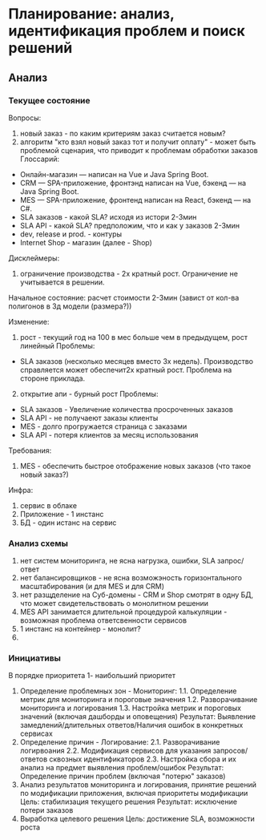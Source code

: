 # Планирование: анализ, идентификация проблем и поиск решений

## Анализ

### Текущее состояние
Вопросы:
1. новый заказ - по каким критериям заказ считается новым?
2. алгоритм "кто взял новый заказ тот и получит оплату" - может быть проблемой сценария, что приводит к проблемам обработки заказов
Глоссарий:
* Онлайн-магазин — написан на Vue и Java Spring Boot.
* CRM — SPA-приложение, фронтэнд написан на Vue, бэкенд — на Java Spring Boot.
* MES — SPA-приложение, фронтенд написан на React, бэкенд — на C#.
* SLA заказов - какой SLA? исходя из истори 2-3мин
* SLA API - какой SLA? предположим, что и как у заказов 2-3мин
* dev, release и prod. - контуры
* Internet Shop - магазин (далее - Shop)

Дисклеймеры:
1. ограничение производства -  2х кратный рост. Ограничение не учитывается в решении.

Начальное состояние: 
расчет стоимости 2-3мин (завист от кол-ва полигонов в 3д модели (размера?))

Изменение: 
1. рост - текущий год на 100 в мес больше чем в предыдущем, рост линейный
Проблемы: 
* SLA заказов (несколько месяцев вместо 3х недель). Производство справляется может обеспечит2х кратный рост. Проблема на стороне приклада.

2. открытие апи - бурный рост
Проблемы: 
* SLA заказов - Увеличение количества просроченных заказов
* SLA API - не получаеют заказы клиенты
* MES - долго прогружается страница с заказами
* SLA API - потеря клиентов за месяц использования

Требования:
1. MES - обеспечить быстрое отображение новых заказов (что такое новый заказ?)


Инфра:
1. сервис в облаке 
2. Приложение - 1 инстанс
3. БД - один истанс на сервис 

### Анализ схемы
1. нет систем мониторинга, не ясна нагрузка, ошибки, SLA запрос/ответ
2. нет балансировщиков - не ясна возможэность горизонтального масштабирования (и для MES и для CRM)
3. нет разщделение на Суб-домены - CRM и Shop смотрят в одну БД, что может свидетельствовать о монолитном решении  
4. MES API занимается длительной процедурой калькуляции - возможная проблема ответсвенности сервисов 
5. 1 инстанс на контейнер - монолит?
6. 

### Инициативы  

В порядке приоритета 1- наибольший приоритет
1. Определение проблемных зон - Мониторинг:
    1.1. Определение метрик для мониторинга и пороговые значения
    1.2. Разворачивание мониторинга и логирования 
    1.3. Настройка метрик и пороговых значений (включая дашборды и оповещения)
Результат: Выявление замедлений/длительных ответов/Наличия ошибок в конкретных сервисах
2. Определение причин - Логирование:
    2.1. Разворачивание логирвоания
    2.2. Модификация сервисов для указания запросов/ответов сквозных идентификаторов
    2.3. Настройка сбора и их анализ на предмет выявления проблем/ошибок
Результат: Определение причин проблем (включая "потерю" заказов)
3. Анализ результатов мониторинга и логирования, принятие решений по модификации приложения, включая приоритеты модификации
Цель: стабилизация текущего решения 
Результат: исключение потери заказов
4. Выработка целевого решения
Цель: достижение SLA, возможности роста
   

